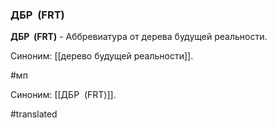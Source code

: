 ### ДБР  (FRT)

**ДБР  (FRT)** - Аббревиатура от дерева будущей реальности.

Синоним: [[дерево будущей реальности]].

#мп

Синоним: [[ДБР  (FRT)]].

#translated
